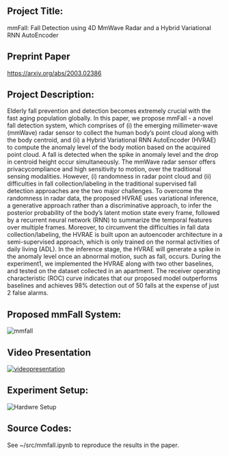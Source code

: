 ## Project Title:
mmFall: Fall Detection using 4D MmWave Radar and a Hybrid Variational RNN AutoEncoder

## Preprint Paper
https://arxiv.org/abs/2003.02386

## Project Description:
Elderly fall prevention and detection becomes extremely crucial with the fast aging population globally. In this paper, we propose mmFall - a novel fall detection system, which comprises of (i) the emerging millimeter-wave (mmWave) radar sensor to collect the human body’s point cloud along with the body centroid, and (ii) a Hybrid Variational RNN AutoEncoder (HVRAE) to compute the anomaly level of the body motion based on the acquired point cloud. A fall is detected when the spike in anomaly level and the drop in centroid height occur simultaneously. The mmWave radar sensor offers privacycompliance and high sensitivity to motion, over the traditional sensing modalities. However, (i) randomness in radar point cloud and (ii) difficulties in fall collection/labeling in the traditional supervised fall detection approaches are the two major challenges. To overcome the randomness in radar data, the proposed HVRAE uses variational inference, a generative approach rather than a discriminative approach, to infer the posterior probability of the body’s latent motion state every frame, followed by a recurrent neural network (RNN) to summarize the temporal features over multiple frames. Moreover, to circumvent the difficulties in fall data collection/labeling, the HVRAE is built upon an autoencoder architecture in a semi-supervised approach, which is only trained on the normal activities of daily living (ADL). In the inference stage, the HVRAE will generate a spike in the anomaly level once an abnormal motion, such as fall, occurs. During the experiment1, we implemented the HVRAE along with two other baselines, and tested on the dataset collected in an apartment. The receiver operating characteristic (ROC) curve indicates that our proposed model outperforms baselines and achieves 98% detection out of 50 falls at the expense of just 2 false alarms.

## Proposed mmFall System:
![mmfall](https://github.com/radar-lab/mmfall/blob/master/misc/mmfall.png)

## Video Presentation
[![videopresentation](https://github.com/radar-lab/mmfall/blob/master/misc/0.png)](https://drive.google.com/file/d/1aClSbmZ-mjsR8Ap6FQAud667QbaYWerg/view?usp=sharing)


## Experiment Setup:
![Hardwre Setup](https://github.com/radar-lab/mmfall/blob/master/misc/hardware_setup.png)

## Source Codes:
See ~/src/mmfall.ipynb to reproduce the results in the paper.
